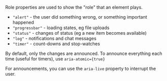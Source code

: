 Role properties are used to show the "role" that an element plays.

- `"alert"` - the user did something wrong, or something important happened
- `"progressbar"` - loading states, eg file uploads
- `"status"` - changes of status (eg a new item becomes available)
- `"log"` - notifications and chat messages
- `"timer"` - count-downs and stop-watches

By default, only the changes are announced. To announce everything each time (useful for timers), use `aria-atomic={true}`

For announcements, you can use the `aria-live` property to interrupt the user.
